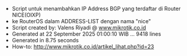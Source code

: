 - Script untuk menambahkan IP Address BGP yang terdaftar di Router NICE(OIXP)
- ke RouterOS dalam ADDRESS-LIST dengan nama "nice"
- Script created by: Valens Riyadi @ www.mikrotik.co.id
- Generated at 22 September 2025 01:00:10 WIB ... 9418 lines
- Generated in 8.75 seconds
- How-to: http://www.mikrotik.co.id/artikel_lihat.php?id=23
